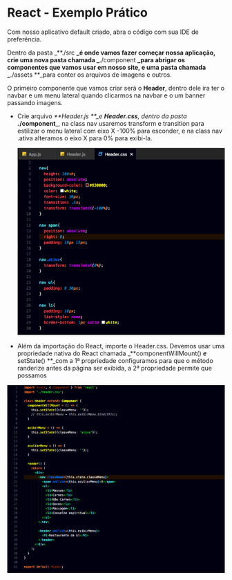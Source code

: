 # React - Exemplo Prático

Com nosso aplicativo default criado, abra o código com sua IDE de preferência.

Dentro da pasta _**./src **_é onde vamos fazer começar nossa aplicação, crie uma nova pasta chamada _**./component **\_para abrigar os componentes que vamos usar em nosso site, e uma pasta chamada _**./assets **\_para conter os arquivos de imagens e outros.

O primeiro componente que vamos criar será o  **Header**, dentro dele ira ter o navbar  e um menu lateral quando clicarmos na navbar e o um banner passando imagens.

* Crie arquivo _**Header.js **\_e _**Header.css**_, dentro da pasta  **.**_**/component**\_, na class nav usaremos transform e transition para estilizar o menu lateral com eixo X -100% para esconder, e na class nav .ativa alteramos o eixo X para 0% para exibi-la.

  ![](/assets/cssreact.png)

* Além da importação do React, importe o Header.css. Devemos usar uma propriedade nativa do React chamada _**componentWillMount\(\) **_e_** setState\(\) **_com a 1ª propriedade configuramos para que o método randerize antes da página ser exibida, a 2ª propriedade permite que possamos 

![](/assets/headerjs.png)



